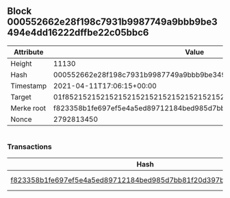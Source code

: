 ## Block 000552662e28f198c7931b9987749a9bbb9be3494e4dd16222dffbe22c05bbc6

Attribute | Value
--- | ---
Height | 11130
Hash | 000552662e28f198c7931b9987749a9bbb9be3494e4dd16222dffbe22c05bbc6
Timestamp | 2021-04-11T17:06:15+00:00
Target | 01f8521521521521521521521521521521521521521521521521521521521521
Merke root | f823358b1fe697ef5e4a5ed89712184bed985d7bb81f20d397bca0447d953dbb
Nonce | 2792813450

```

```

### Transactions

Hash | Amount
--- | ---
[f823358b1fe697ef5e4a5ed89712184bed985d7bb81f20d397bca0447d953dbb](f823358b1fe697ef5e4a5ed89712184bed985d7bb81f20d397bca0447d953dbb.md) | 10.00000000 SKEPTI 
